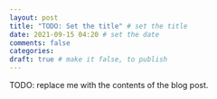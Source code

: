 ```yaml
---
layout: post
title: "TODO: Set the title" # set the title
date: 2021-09-15 04:20 # set the date
comments: false
categories:
draft: true # make it false, to publish
---
```


TODO: replace me with the contents of the blog post.